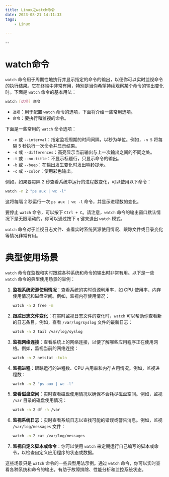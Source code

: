 ```yaml
---
title: Linux之watch命令
date: 2023-08-21 14:11:33
tags:
	- Linux

---
```


--

# watch命令

`watch` 命令用于周期性地执行并显示指定的命令的输出，以便你可以实时监视命令的执行结果。它在终端中非常有用，特别是当你希望持续观察某个命令的输出变化时。下面是 `watch` 命令的基本用法：

```bash
watch [选项] 命令
```

- `选项`：用于配置 `watch` 命令的选项，下面将介绍一些常用选项。
- `命令`：要执行和监视的命令。

下面是一些常用的 `watch` 命令选项：

- `-n` 或 `--interval`：指定监视周期的时间间隔，以秒为单位。例如，`-n 5` 将每隔 5 秒执行一次命令并显示结果。
- `-d` 或 `--differences`：高亮显示当前输出与上一次输出之间的不同之处。
- `-t` 或 `--no-title`：不显示标题行，只显示命令的输出。
- `-b` 或 `--beep`：在输出发生变化时发出响铃提示。
- `-c` 或 `--color`：使用彩色输出。

例如，如果要每隔 2 秒查看系统中运行的进程数变化，可以使用以下命令：

```bash
watch -n 2 "ps aux | wc -l"
```

这将每隔 2 秒运行一次 `ps aux | wc -l` 命令，并显示进程数的变化。

要停止 `watch` 命令，可以按下 `Ctrl + C`。请注意，`watch` 命令的输出窗口默认情况下是无限滚动的，你可以通过按下 `q` 键来退出 `watch` 模式。

`watch` 命令对于监视日志文件、查看实时系统资源使用情况、跟踪文件或目录变化等情况非常有用。

# 典型使用场景

`watch` 命令在监视和实时跟踪各种系统和命令的输出时非常有用。以下是一些 `watch` 命令的典型使用场景的举例：

1. **监视系统资源使用情况**：查看系统的实时资源利用率，如 CPU 使用率、内存使用情况和磁盘空间。例如，监视内存使用情况：

    ```bash
    watch -n 2 free -m
    ```

2. **跟踪日志文件变化**：在实时监视日志文件的变化时，`watch` 可以帮助你查看新的日志条目。例如，查看 `/var/log/syslog` 文件的最新日志：

    ```bash
    watch -n 2 tail /var/log/syslog
    ```

3. **监视网络连接**：查看系统上的网络连接，以便了解哪些应用程序正在使用网络。例如，监视当前的网络连接：

    ```bash
    watch -n 2 netstat -tuln
    ```

4. **监视进程**：跟踪运行的进程数、CPU 占用率和内存占用情况。例如，监视进程数：

    ```bash
    watch -n 2 "ps aux | wc -l"
    ```

5. **查看磁盘空间**：实时查看磁盘使用情况以确保不会耗尽磁盘空间。例如，监视 `/var` 目录的磁盘使用情况：

    ```bash
    watch -n 2 df -h /var
    ```

6. **监视系统日志**：实时查看系统日志以查找可能的错误或警告消息。例如，监视 `/var/log/messages` 文件：

    ```bash
    watch -n 2 cat /var/log/messages
    ```

7. **监视自定义脚本或命令**：你可以使用 `watch` 来定期运行自己编写的脚本或命令，以检查自定义应用程序的状态或数据。

这些场景只是 `watch` 命令的一些典型用法示例。通过 `watch` 命令，你可以实时查看各种系统和命令的输出，有助于故障排除、性能分析和监控系统状态。

